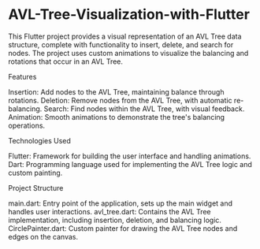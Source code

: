 # AVL-Tree-Visualization-with-Flutter
This Flutter project provides a visual representation of an AVL Tree data structure, complete with functionality to insert, delete, and search for nodes. The project uses custom animations to visualize the balancing and rotations that occur in an AVL Tree.

Features

Insertion: Add nodes to the AVL Tree, maintaining balance through rotations.
Deletion: Remove nodes from the AVL Tree, with automatic re-balancing.
Search: Find nodes within the AVL Tree, with visual feedback.
Animation: Smooth animations to demonstrate the tree's balancing operations.

Technologies Used

Flutter: Framework for building the user interface and handling animations.
Dart: Programming language used for implementing the AVL Tree logic and custom painting.

Project Structure

main.dart: Entry point of the application, sets up the main widget and handles user interactions.
avl_tree.dart: Contains the AVL Tree implementation, including insertion, deletion, and balancing logic.
CirclePainter.dart: Custom painter for drawing the AVL Tree nodes and edges on the canvas.
